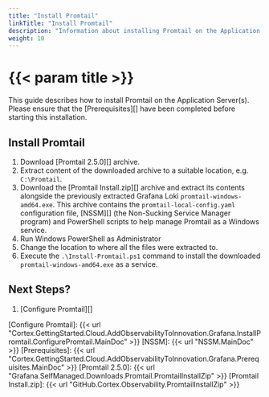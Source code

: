 ```yaml
---
title: "Install Promtail"
linkTitle: "Install Promtail"
description: "Information about installing Promtail on the Application Server(s)."
weight: 10
---
```


# {{< param title >}}

This guide describes how to install Promtail on the Application Server(s). Please ensure that the [Prerequisites][] have been completed before starting this installation.

## Install Promtail

1. Download [Promtail 2.5.0][] archive.
1. Extract content of the downloaded archive to a suitable location, e.g. `C:\Promtail`.
1. Download the [Promtail Install.zip][] archive and extract its contents alongside the previously extracted Grafana Loki `promtail-windows-amd64.exe`.
This archive contains the `promtail-local-config.yaml` configuration file, [NSSM][] (the Non-Sucking Service Manager program) and PowerShell scripts to help manage Promtail as a Windows service.
1. Run Windows PowerShell as Administrator
1. Change the location to where all the files were extracted to.
1. Execute the `.\Install-Promtail.ps1` command to install the downloaded `promtail-windows-amd64.exe` as a service.

## Next Steps?

1. [Configure Promtail][]

[Configure Promtail]: {{< url "Cortex.GettingStarted.Cloud.AddObservabilityToInnovation.Grafana.InstallPromtail.ConfigurePromtail.MainDoc" >}}
[NSSM]: {{< url "NSSM.MainDoc" >}}
[Prerequisites]: {{< url "Cortex.GettingStarted.Cloud.AddObservabilityToInnovation.Grafana.Prerequisites.MainDoc" >}}
[Promtail 2.5.0]:  {{< url "Grafana.SelfManaged.Downloads.Promtail.PromtailInstallZip" >}}
[Promtail Install.zip]: {{< url "GitHub.Cortex.Observability.PromtailInstallZip" >}}
